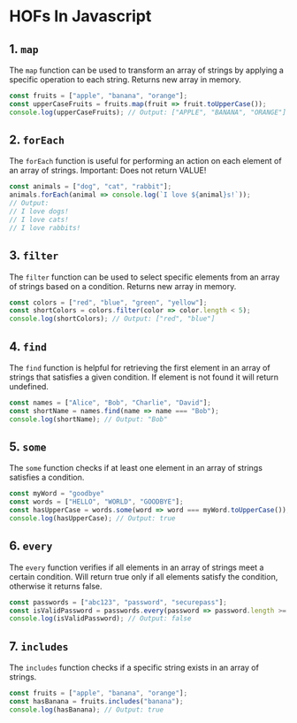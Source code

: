 


# HOFs In Javascript

## 1. `map`

The `map` function can be used to transform an array of strings by applying a specific operation to each string. Returns new array in memory.

```javascript
const fruits = ["apple", "banana", "orange"];
const upperCaseFruits = fruits.map(fruit => fruit.toUpperCase());
console.log(upperCaseFruits); // Output: ["APPLE", "BANANA", "ORANGE"]
```

## 2. `forEach`

The `forEach` function is useful for performing an action on each element of an array of strings. Important: Does not return VALUE!

```javascript
const animals = ["dog", "cat", "rabbit"];
animals.forEach(animal => console.log(`I love ${animal}s!`));
// Output:
// I love dogs!
// I love cats!
// I love rabbits!
```

## 3. `filter`

The `filter` function can be used to select specific elements from an array of strings based on a condition. Returns new array in memory.

```javascript
const colors = ["red", "blue", "green", "yellow"];
const shortColors = colors.filter(color => color.length < 5);
console.log(shortColors); // Output: ["red", "blue"]
```

## 4. `find`

The `find` function is helpful for retrieving the first element in an array of strings that satisfies a given condition. If element is not found it will return undefined.

```javascript
const names = ["Alice", "Bob", "Charlie", "David"];
const shortName = names.find(name => name === "Bob");
console.log(shortName); // Output: "Bob"
```

## 5. `some`

The `some` function checks if at least one element in an array of strings satisfies a condition.

```javascript
const myWord = "goodbye"
const words = ["HELLO", "WORLD", "GOODBYE"];
const hasUpperCase = words.some(word => word === myWord.toUpperCase());
console.log(hasUpperCase); // Output: true
```

## 6. `every`

The `every` function verifies if all elements in an array of strings meet a certain condition. Will return true only if all elements satisfy the condition, otherwise it returns false.

```javascript
const passwords = ["abc123", "password", "securepass"];
const isValidPassword = passwords.every(password => password.length >= 6);
console.log(isValidPassword); // Output: false
```

## 7. `includes`

The `includes` function checks if a specific string exists in an array of strings.

```javascript
const fruits = ["apple", "banana", "orange"];
const hasBanana = fruits.includes("banana");
console.log(hasBanana); // Output: true
```

